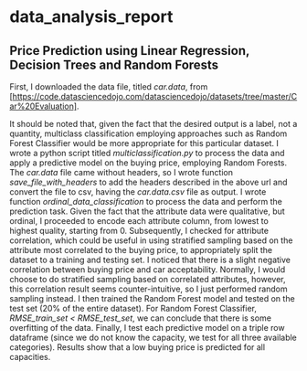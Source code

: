 # data_analysis_report
## Price Prediction using Linear Regression, Decision Trees and Random Forests

First, I downloaded the data file, titled *car.data*, from [https://code.datasciencedojo.com/datasciencedojo/datasets/tree/master/Car%20Evaluation].

It should be noted that, given the fact that the desired output is a label, not a quantity, multiclass classification employing approaches such as Random Forest Classifier would be more appropriate for this particular dataset. I wrote a python script titled *multiclassification.py* to process the data and apply a predictive model on the buying price, employing Random Forests. The *car.data* file came without headers, so I wrote function *save_file_with_headers* to add the headers described in the above url and convert the file to csv, having the *car.data.csv* file as output. I wrote function *ordinal_data_classification* to process the data and perform the prediction task. Given the fact that the attribute data were qualitative, but ordinal, I proceeded to encode each attribute column, from lowest to highest quality, starting from 0. Subsequently, I checked for attribute correlation, which could be useful in using stratified sampling based on the attribute most correlated to the buying price, to appropriately split the dataset to a training and testing set. I noticed that there is a slight negative correlation between buying price and car acceptability. Normally, I would choose to do stratified sampling based on correlated attributes, however, this correlation result seems counter-intuitive, so I just performed random sampling instead. I then trained the Random Forest model and tested on the test set (20% of the entire dataset). For Random Forest Classifier, *RMSE_train_set < RMSE_test_set*, we can conclude that there is some overfitting of the data. Finally, I test each predictive model on a triple row dataframe (since we do not know the capacity, we test for all three available categories). Results show that a low buying price is predicted for all capacities.
